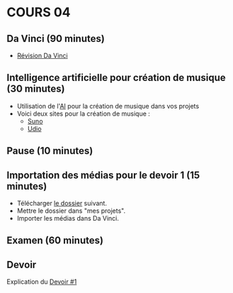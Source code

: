 
# COURS 04 

## Da Vinci (90 minutes)
* [Révision Da Vinci](da_vinci.md)

## Intelligence artificielle pour création de musique (30 minutes)
* Utilisation de l'[AI](ai_musique.md) pour la création de musique dans vos projets
* Voici deux sites pour la création de musique :
  * [Suno](https://suno.com/)
  * [Udio](https://www.udio.com/)


## Pause (10 minutes)

## Importation des médias pour le devoir 1 (15 minutes)
* Télécharger [le dossier](https://cmontmorency365-my.sharepoint.com/:f:/g/personal/flpilote_cmontmorency_qc_ca/EqtuUkymY9VKpLkVw1MkYz0B7OK_fwOFEz05lc3ItRowQA?e=HJm9PG) suivant.
* Mettre le dossier dans "mes projets".
* Importer les médias dans Da Vinci. 


## Examen (60 minutes)

## Devoir
Explication du [Devoir #1](https://cmontmorency365-my.sharepoint.com/:f:/g/personal/flpilote_cmontmorency_qc_ca/EtSsnjizF69FmpQw0IiuP-cBYGyVbcfRz1Uz9C1vd_jSYw?e=UZRWbR)

